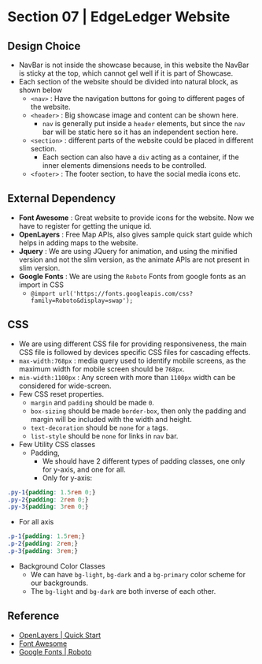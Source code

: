 # Section 07 | EdgeLedger Website #

## Design Choice ##
* NavBar is not inside the showcase because, in this website the NavBar is sticky at the top, which cannot gel well if it is part of Showcase.
* Each section of the website should be divided into natural block, as shown below
    - `<nav>` : Have the navigation buttons for going to different pages of the website.
    - `<header>` : Big showcase image and content can be shown here.
        + `nav` is generally put inside a `header` elements, but since the `nav` bar will be static here so it has an independent section here.
    - `<section>` : different parts of the website could be placed in different section.
        + Each section can also have a `div` acting as a container, if the inner elements dimensions needs to be controlled.
    - `<footer>` : The footer section, to have the social media icons etc.

## External Dependency ##
* **Font Awesome** : Great website to provide icons for the website. Now we have to register for getting the unique id.
* **OpenLayers** : Free Map APIs, also gives sample quick start guide which helps in adding maps to the website.
* **Jquery** : We are using JQuery for animation, and using the minified version and not the slim version, as the animate APIs are not present in slim version.
* **Google Fonts** : We are using the `Roboto` Fonts from google fonts as an import in CSS
    - `@import url('https://fonts.googleapis.com/css?family=Roboto&display=swap');`

## CSS ##
* We are using different CSS file for providing responsiveness, the main CSS file is followed by devices specific CSS files for cascading effects.
* `max-width:768px` : media query used to identify mobile screens, as the maximum width for mobile screen should be `768px`.
* `min-width:1100px` : Any screen with more than `1100px` width can be considered for wide-screen.
* Few CSS reset properties.
    - `margin` and `padding` should be made `0`.
    - `box-sizing` should be made `border-box`, then only the padding and margin will be included with the width and height.
    - `text-decoration` should be `none` for `a` tags.
    - `list-style` should be `none` for links in `nav` bar.
* Few Utility CSS classes
    - Padding,
        + We should have 2 different types of padding classes, one only for y-axis, and one for all.
        + Only for y-axis:
````css
.py-1{padding: 1.5rem 0;}
.py-2{padding: 2rem 0;}
.py-3{padding: 3rem 0;}
````

* For all axis


````css
.p-1{padding: 1.5rem;}
.p-2{padding: 2rem;}
.p-3{padding: 3rem;}
````
- Background Color Classes
    - We can have `bg-light`, `bg-dark` and a `bg-primary` color scheme for our backgrounds.
    - The `bg-light` and `bg-dark` are both inverse of each other.


## Reference ##
* [OpenLayers | Quick Start](https://openlayers.org/en/latest/doc/quickstart.html)
* [Font Awesome ](https://fontawesome.com/)
* [Google Fonts | Roboto](https://fonts.google.com/specimen/Roboto?query=robo&selection.family=Roboto)


